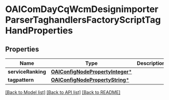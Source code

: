 # OAIComDayCqWcmDesignimporterParserTaghandlersFactoryScriptTagHandProperties

## Properties
Name | Type | Description | Notes
------------ | ------------- | ------------- | -------------
**serviceRanking** | [**OAIConfigNodePropertyInteger***](OAIConfigNodePropertyInteger.md) |  | [optional] 
**tagpattern** | [**OAIConfigNodePropertyString***](OAIConfigNodePropertyString.md) |  | [optional] 

[[Back to Model list]](../README.md#documentation-for-models) [[Back to API list]](../README.md#documentation-for-api-endpoints) [[Back to README]](../README.md)


